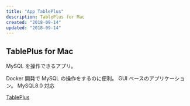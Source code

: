 ```yaml
---
title: "App TablePlus"
description: TablePlus for Mac
created: "2018-09-14"
updated: "2018-09-14"
---
```


## TablePlus for Mac

MySQL を操作できるアプリ。

Docker 開発で MySQL の操作をするのに便利。
GUI ベースのアプリケーション。
MySQL8.0 対応

[TablePlus](https://tableplus.io/)
